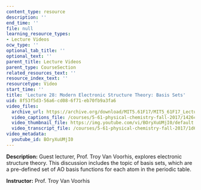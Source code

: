 ```yaml
---
content_type: resource
description: ''
end_time: ''
file: null
learning_resource_types:
- Lecture Videos
ocw_type: ''
optional_tab_title: ''
optional_text: ''
parent_title: Lecture Videos
parent_type: CourseSection
related_resources_text: ''
resource_index_text: ''
resourcetype: Video
start_time: ''
title: 'Lecture 28: Modern Electronic Structure Theory: Basis Sets'
uid: 8f53f5d3-56a6-cd08-6f71-eb70fb9a3fa6
video_files:
  archive_url: https://archive.org/download/MIT5.61F17/MIT5_61F17_Lecture_28_300k.mp4
  video_captions_file: /courses/5-61-physical-chemistry-fall-2017/1426cdbd64a750088f6055779119455f_BOryXuUMjI0.vtt
  video_thumbnail_file: https://img.youtube.com/vi/BOryXuUMjI0/default.jpg
  video_transcript_file: /courses/5-61-physical-chemistry-fall-2017/1d6c7f9004287ee7f1b49b50010a8a5a_BOryXuUMjI0.pdf
video_metadata:
  youtube_id: BOryXuUMjI0
---
```


**Description:** Guest lecturer, Prof. Troy Van Voorhis, explores electronic structure theory. This discussion includes the topic of basis sets, which are a pre-defined set of AO basis functions for each atom in the periodic table.

**Instructor:** Prof. Troy Van Voorhis

